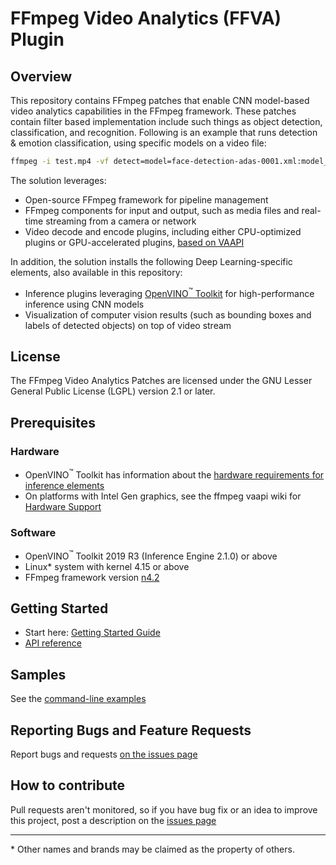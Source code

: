 # FFmpeg Video Analytics (FFVA) Plugin

## Overview

This repository contains FFmpeg patches that enable CNN model-based video analytics capabilities in the FFmpeg framework. These patches contain filter based implementation include such things as object detection, classification, and recognition. Following is an example that runs detection & emotion classification, using specific models on a video file:
```sh
ffmpeg -i test.mp4 -vf detect=model=face-detection-adas-0001.xml:model_proc=face-detection-adas-0001.json,classify=model=emotions-recognition-retail-0003.xml:model_proc=emotions-recognition-retail-0003.json -an -f null -
```

The solution leverages:
* Open-source FFmpeg framework for pipeline management
* FFmpeg components for input and output, such as media files and real-time streaming from a camera or network
* Video decode and encode plugins, including either CPU-optimized plugins or GPU-accelerated plugins, [based on VAAPI](https://trac.ffmpeg.org/wiki/Hardware/VAAPI)

In addition, the solution installs the following Deep Learning-specific elements, also available in this repository:
* Inference plugins leveraging [OpenVINO<sup>&#8482;</sup> Toolkit](https://software.intel.com/en-us/openvino-toolkit) for high-performance inference using CNN models
* Visualization of computer vision results (such as bounding boxes and labels of detected objects) on top of video stream

## License
The FFmpeg Video Analytics Patches are licensed under the 
GNU Lesser General Public License (LGPL) version 2.1 or later.

## Prerequisites
### Hardware
* OpenVINO<sup>&#8482;</sup> Toolkit has information about the [hardware requirements for inference elements](https://software.intel.com/en-us/openvino-toolkit/hardware)
* On platforms with Intel Gen graphics, see the ffmpeg vaapi wiki for [Hardware Support](https://trac.ffmpeg.org/wiki/Hardware/QuickSync)

### Software
* OpenVINO<sup>&#8482;</sup> Toolkit 2019 R3 (Inference Engine 2.1.0) or above
* Linux* system with kernel 4.15 or above
* FFmpeg framework version [n4.2](https://github.com/FFmpeg/FFmpeg/releases/tag/n4.2)

## Getting Started
* Start here: [Getting Started Guide](https://github.com/VCDP/FFmpeg-patch/wiki/Getting-Started-Guide)
* [API reference](https://www.ffmpeg.org/doxygen/4.1/index.html)

## Samples
See the [command-line examples](samples/shell)

## Reporting Bugs and Feature Requests
Report bugs and requests [on the issues page](https://github.com/VCDP/FFmpeg-patch/issues)

<!---
## Usage and integration into application
### Pipelining and data flow
[Details](https://github.com/opencv/gst-video-analytics/wiki/Data-flow) about pipeline construction and the data flow between pipeline elements

### Metadata
[Details](https://github.com/opencv/gst-video-analytics/wiki/Metadata) about metadata generated by inference plugins and attached to video frames

### Model preparation
[Details](https://github.com/opencv/gst-video-analytics/wiki/Model-preparation) about how to prepare Tensorflow*, Caffe*, and other models for the inference plugins

### Plugins parameters
[Elements list](https://github.com/opencv/gst-video-analytics/wiki/Elements) and properties list for each element
--->

## How to contribute
Pull requests aren't monitored, so if you have bug fix or an idea to improve this project, post a description on the [issues page](https://github.com/VCDP/FFmpeg-patch/issues)

---
\* Other names and brands may be claimed as the property of others.
